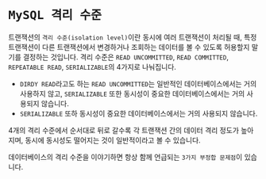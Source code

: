 # `MySQL 격리 수준`

트랜잭션의 `격리 수준(isolation level)`이란 동시에 여러 트랜잭션이 처리될 때, 특정 트랜잭션이 다른 트랜잭션에서 변경하거나 조회하는 데이터를 볼 수 있도록 허용할지 말기를 결정하는 것입니다. 
격리 수준은 `READ UNCOMMITTED`, `READ COMMITTED`, `REPEATABLE READ`, `SERIALIZABLE`의 4가지로 나눠집니다. 

- `DIRDY READ`라고도 하는 `READ UNCOMMITTED`는 일반적인 데이터베이스에서는 거의 사용하지 않고, `SERIALIZABLE` 또한 동시성이 중요한 데이터베이스에서는 거의 사용되지 않습니다. 
- `SERIALIZABLE` 또하 동시성이 중요한 데이터베이스에서는 거의 사용되지 않습니다. 

4개의 격리 수준에서 순서대로 뒤로 갈수록 각 트랜잭션 간의 데이터 격리 정도가 높아지며, 동시에 동시성도 떨어지는 것이 일반적이라고 볼 수 있습니다. 

데이터베이스의 격리 수준을 이야기하면 항상 함께 언급되는 `3가지 부정합 문제점`이 있습니다. 

